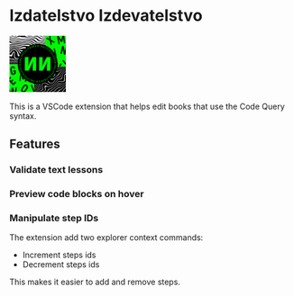 # Izdatelstvo Izdevatelstvo
  
<img src='./images/icon.png' width='100'/>

This is a VSCode extension that helps edit books that use the Code Query syntax.

## Features

### Validate text lessons

### Preview code blocks on hover

### Manipulate step IDs

The extension add two explorer context commands:

* Increment steps ids
* Decrement steps ids

This makes it easier to add and remove steps.
